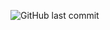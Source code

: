 ![GitHub last commit](https://img.shields.io/github/last-commit/phyelsec/Web-Practice?logo=Github&style=plastic)
